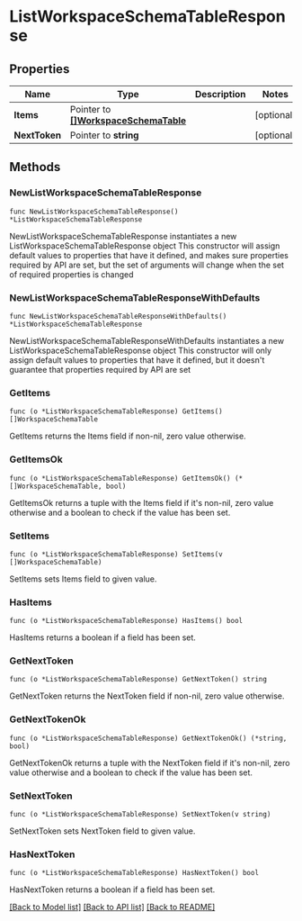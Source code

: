 # ListWorkspaceSchemaTableResponse

## Properties

Name | Type | Description | Notes
------------ | ------------- | ------------- | -------------
**Items** | Pointer to [**[]WorkspaceSchemaTable**](WorkspaceSchemaTable.md) |  | [optional] 
**NextToken** | Pointer to **string** |  | [optional] 

## Methods

### NewListWorkspaceSchemaTableResponse

`func NewListWorkspaceSchemaTableResponse() *ListWorkspaceSchemaTableResponse`

NewListWorkspaceSchemaTableResponse instantiates a new ListWorkspaceSchemaTableResponse object
This constructor will assign default values to properties that have it defined,
and makes sure properties required by API are set, but the set of arguments
will change when the set of required properties is changed

### NewListWorkspaceSchemaTableResponseWithDefaults

`func NewListWorkspaceSchemaTableResponseWithDefaults() *ListWorkspaceSchemaTableResponse`

NewListWorkspaceSchemaTableResponseWithDefaults instantiates a new ListWorkspaceSchemaTableResponse object
This constructor will only assign default values to properties that have it defined,
but it doesn't guarantee that properties required by API are set

### GetItems

`func (o *ListWorkspaceSchemaTableResponse) GetItems() []WorkspaceSchemaTable`

GetItems returns the Items field if non-nil, zero value otherwise.

### GetItemsOk

`func (o *ListWorkspaceSchemaTableResponse) GetItemsOk() (*[]WorkspaceSchemaTable, bool)`

GetItemsOk returns a tuple with the Items field if it's non-nil, zero value otherwise
and a boolean to check if the value has been set.

### SetItems

`func (o *ListWorkspaceSchemaTableResponse) SetItems(v []WorkspaceSchemaTable)`

SetItems sets Items field to given value.

### HasItems

`func (o *ListWorkspaceSchemaTableResponse) HasItems() bool`

HasItems returns a boolean if a field has been set.

### GetNextToken

`func (o *ListWorkspaceSchemaTableResponse) GetNextToken() string`

GetNextToken returns the NextToken field if non-nil, zero value otherwise.

### GetNextTokenOk

`func (o *ListWorkspaceSchemaTableResponse) GetNextTokenOk() (*string, bool)`

GetNextTokenOk returns a tuple with the NextToken field if it's non-nil, zero value otherwise
and a boolean to check if the value has been set.

### SetNextToken

`func (o *ListWorkspaceSchemaTableResponse) SetNextToken(v string)`

SetNextToken sets NextToken field to given value.

### HasNextToken

`func (o *ListWorkspaceSchemaTableResponse) HasNextToken() bool`

HasNextToken returns a boolean if a field has been set.


[[Back to Model list]](../README.md#documentation-for-models) [[Back to API list]](../README.md#documentation-for-api-endpoints) [[Back to README]](../README.md)



